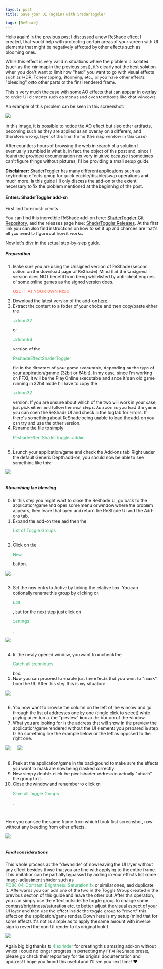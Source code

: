 ```yaml
---
layout: post
title: Save your UI (again) with ShaderToggler

tags: [ReShade]
---
```


Hello again!
In the <a href="../../../../ElfyLab/2023/12/11/save-your-ui.html" target="_blank">previous post</a> I discussed a new ReShade effect I created, that would help with protecting certain areas of your screen with UI elements that might be negatively affected by other effects such as blooming ones.

While this effect is very valid in situations where the problem is isolated (such as the minimap in the previous post), it's clearly not the best solution when you don't want to limit how "hard" you want to go with visual effects such as HDR, Tonemapping, Blooming, etc., or you have other effects "bleeding" onto other parts of the final rendered frame.

This is very much the case with some AO effects that can appear in overlay to entire UI elements such as menus and even textboxes like chat windows.

An example of this problem can be seen in this screenshot:

<div class="custom-image-container-centered">
  <img src="/ElfyLab/img/posts/AObleeding.png" style="max-height: 400px" />
</div>

<br>
In this image, it is possible to notice the AO effect but also other artifacts, becoming such as they are applied as an overlay on a different, and therefore wrong, layer of the final frame (the map window in this case).

After countless hours of browsing the web in search of a solution I eventually stumbled in what is, in fact, the object of this post and, since I found the provided documentation not very intuitive because I sometimes can't figure things without pictures, I'll be providing a small setup guide.

<b>Disclaimer:</b> ShaderToggler has many different applications such as keybinding effects group for quick enable/disable/swap operations and much more. In this guide I'll only discuss the add-on to the extent necessary to fix the problem mentioned at the beginning of the post.

<h4>Enters: ShaderToggler add-on</h4>

First and foremost: credits.

You can find this incredible ReShade add-on here: <a href="https://github.com/4lex4nder/ReshadeEffectShaderToggler" target="_blank">ShaderToggler Git Repository</a>, and the releases page here: <a href="https://github.com/4lex4nder/ReshadeEffectShaderToggler/releases" target="_blank">ShaderToggler Releases</a>.
At the first link you can also find instructions on how to set it up and chances are that's all you need to figure out how it works.

Now let's dive in the actual step-by-step guide.

<h5>Preparation</h5>

<ol>
	<li>Make sure you are using the Unsigned version of ReShade (second option on the download page of ReShade).
	Mind that the Unsigned version does NOT benefit from being whitelisted by anti-cheat engines of some online games as the signed version does. <p style="color:Tomato;">USE IT AT YOUR OWN RISK!</p></li>
	<li>Download the latest version of the add-on <a href="https://github.com/4lex4nder/ReshadeEffectShaderToggler/releases" target="_blank">here</a>.</li>
	<li>Extract the content to a folder of your choice and then copy/paste either the <p style="color:MediumSeaGreen;">.addon32</p> or <p style="color:MediumSeaGreen;">.addon64</p> version of the <p style="color:MediumSeaGreen;">ReshadeEffectShaderToggler</p> file in the directory of your game executable, depending on the type of your appication/ganme (32bit or 64bit). In my case, since I'm working on FFXI, it will be the Play Online executable and since it's an old game running in 32bit mode I'll have to copy the <p style="color:MediumSeaGreen;">.addon32</p> version.
	If you are unsure about which of the two will work in your case, just pick either and follow the next steps. As soon as you load the game you can open the ReShade UI and check in the log tab for errors. If there's something about ReShade being unable to load the add-on you can try and use the other version.</li>
	<li>Rename the file to simply <p style="color:MediumSeaGreen;">ReshadeEffectShaderToggler.addon</p>.</li>
	<li>Launch your application/game and check the Add-ons tab. Right under the default Generic Depth add-on, you should now be able to see something like this:</li>
</ol>
<div class="custom-image-container-centered">
  <img src="/ElfyLab/img/posts/ShaderTogglerEnabled.png" style="max-height: 50px" />
</div>
<br>
	
<h5>Staunching the bleeding</h5>	
	
<ol start="0">
	<li>In this step you might want to close the ReShade UI, go back to the application/game and open some menu or window where the problem appears, then leave that open and return the ReShade UI and the Add-ons tab.</li>
	<li>Expand the add-on tree and then the <p style="color:MediumSeaGreen;">List of Toggle Groups</p>.</li>
	<li>Click on the <p style="color:MediumSeaGreen;">New</p> button.</li>
</ol>
<div class="custom-image-container-centered">
  <img src="/ElfyLab/img/posts/ShaderTogglerGroups.png" style="max-height: 50px" />
</div>
<br>
<ol start="3">
	<li>Set the new entry to Active by ticking the relative box. You can optionally rename this group by clicking on <p style="color:MediumSeaGreen;">Edit</p>, but for the next step just click on <p style="color:MediumSeaGreen;">Settings</p>.</li>
</ol>
<div class="custom-image-container-centered">
  <img src="/ElfyLab/img/posts/ShaderTogglerEntry.png" style="max-height: 100px" />
</div>
<br>
<ol start="4">
	<li>In the newly opened window, you want to uncheck the <p style="color:MediumSeaGreen;">Catch all techniques</p> box.</li>
	<li>Now you can proceed to enable just the effects that you want to "mask" from the UI. After this step this is my situation:</li>
</ol>
<div class="custom-image-container-centered">
  <img src="/ElfyLab/img/posts/ShaderTogglerEffects.png" style="max-height: 350px" />
</div>
<br>
<ol start="6">
	<li>You now want to browse the column on the left of the window and go through the list of addresses one by one (single click to select) while paying attention at the "preview" box at the bottom of the window.</li>
	<li>What you are looking for is the address that will show in the preview the application/game rendered without the UI elements you prepared in step 0. So something like the example below on the left as opposed to the right one.</li>
</ol>
<div class="custom-image-container-centered">
	<div class="custom-image-container">
		<img src="/ElfyLab/img/posts/ShaderTogglerCorrectPS.jpg" style="max-height: 220px; padding-right: 20px" />
		<img src="/ElfyLab/img/posts/ShaderTogglerWrongPS.jpg" style="max-height: 220px" />
	</div>
</div>
<br>
<ol start="8">
	<li>Peek at the application/game in the background to make sure the effects you want to mask are now being masked correctly.</li>
	<li>Now simply double-click the pixel shader address to actually "attach" the group to it.</li>
	<li>Close the window and remember to click on <p style="color:MediumSeaGreen;">Save all Toggle Groups</p>.</li>
</ol>
<br>

Here you can see the same frame from which I took first screenshot, now without any bleeding from other effects.
<div class="custom-image-container-centered">
  <img src="/ElfyLab/img/posts/AOnotbleeding.png" style="max-height: 400px" />
</div>
<br>
<h5>Final considerations</h5>

This whole process as the "downside" of now leaving the UI layer without any effect besides those that you are fine with applying to the entire frame.
This limitation can be partially bypassed by adding in your effects list some image-adjustment shader such as <span style="color:MediumSeaGreen;">PD80_04_Contrast_Brightness_Saturation.fx</span> or similar ones, and duplicate it.
Afterwards you can add one of the two in the Toggle Group created in the previous section of this guide and leave the other out.
After this operation, you can simply use the effect outside the toggle group to change some contrast/brightness/saturation etc. to better adjust the visual aspect of your UI layer and then use the effect inside the toggle group to "revert" this effect on the application/game render. Down here is my setup (mind that for some effects it's not as simple as to apply the same amount with inverse sign to revert the non-UI render to its original look!).
<div class="custom-image-container-centered">
  <img src="/ElfyLab/img/posts/ShaderTogglerUIEffects.png" style="max-height: 700px" />
</div>
<br>
Again big big thanks to <span style="color:MediumSeaGreen;">4lex4nder</span> for creating this amazing add-on without which I could no longer progress in perfecting my FFXI ReShade preset, please go check their repository for the original documentation and updates!
I hope you found this useful and I'll see you next time! ❤️
